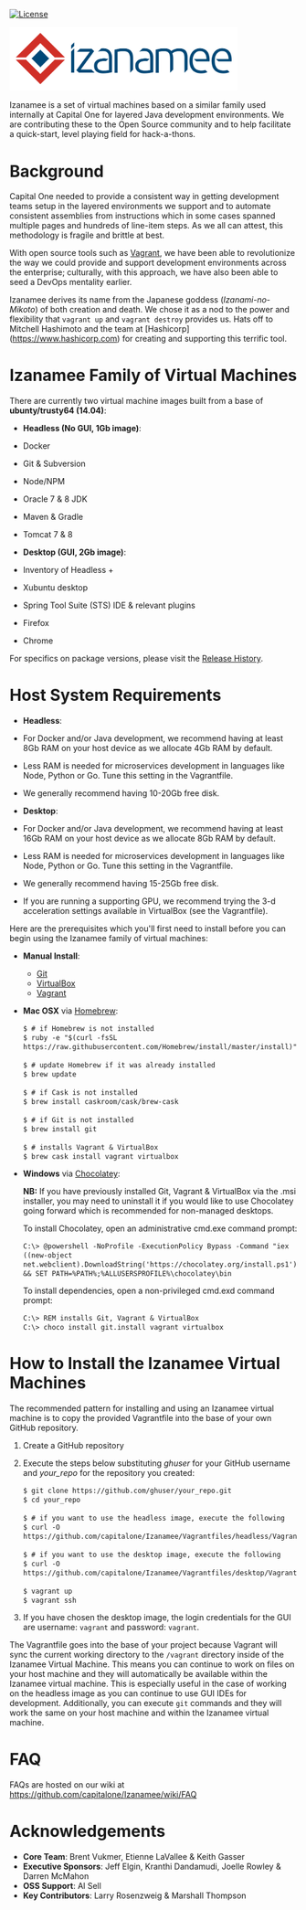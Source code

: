[![License](https://img.shields.io/badge/license-Apache%202-blue.svg)](https://www.apache.org/licenses/LICENSE-2.0)

<img src="izanamee-logo.png" width="400" alt="izanamee" />

Izanamee is a set of virtual machines based on a similar family used internally
at Capital One for layered Java development environments.  We are contributing
these  to the Open Source community and to help facilitate a quick-start, level
playing field for hack-a-thons.  

# Background
Capital One needed to provide a consistent way in getting development teams
setup in the layered environments we support and to automate consistent
assemblies from instructions which in some cases spanned multiple pages and
hundreds of line-item steps.  As we all can attest, this methodology is fragile
and brittle at best.

With open source tools such as [Vagrant](https://www.vagrantup.com/),
we have been able to revolutionize the way we could provide and support
development environments across the enterprise; culturally, with this approach,
we have also been able to seed a DevOps mentality earlier.

Izanamee derives its name from the Japanese goddess (_Izanami-no-Mikoto_) of
both creation and death.  We chose it as a nod to the power and flexibility that
`vagrant up` and `vagrant destroy` provides us.  Hats off to Mitchell
Hashimoto and the team at [Hashicorp] (https://www.hashicorp.com) for creating
and supporting this terrific tool.

# Izanamee Family of Virtual Machines

There are currently two virtual machine images built from a base of
__ubunty/trusty64 (14.04)__:

* __Headless (No GUI, 1Gb image)__:
 * Docker
 * Git & Subversion
 * Node/NPM
 * Oracle 7 & 8 JDK
 * Maven & Gradle
 * Tomcat 7 & 8

* __Desktop (GUI, 2Gb image)__:
 * Inventory of Headless +
 * Xubuntu desktop
 * Spring Tool Suite (STS) IDE & relevant plugins
 * Firefox
 * Chrome

For specifics on package versions, please visit the [Release History](https://github.com/capitalone/Izanamee/releases).

# Host System Requirements

* __Headless__: 
 * For Docker and/or Java development, we recommend having at least 8Gb RAM on your host 
    device as we allocate 4Gb RAM by default.
 * Less RAM is needed for microservices development in languages like Node, Python or Go.
    Tune this setting in the Vagrantfile.
 * We generally recommend having 10-20Gb free disk.

* __Desktop__:
 * For Docker and/or Java development, we recommend having at least 16Gb RAM on your host 
    device as we allocate 8Gb RAM by default.
 * Less RAM is needed for microservices development in languages like Node, Python or Go.
    Tune this setting in the Vagrantfile.
 * We generally recommend having 15-25Gb free disk.
 * If you are running a supporting GPU, we recommend trying the 3-d acceleration settings
    available in VirtualBox (see the Vagrantfile).

Here are the prerequisites which you'll first need to install before you can
begin using the Izanamee family of virtual machines:

* __Manual Install__:
  * [Git](https://git-scm.com/downloads)
  * [VirtualBox](https://www.virtualbox.org/wiki/Downloads)
  * [Vagrant](https://www.vagrantup.com/downloads.html)
* __Mac OSX__ via [Homebrew](http://brew.sh/):
  ```
  $ # if Homebrew is not installed
  $ ruby -e "$(curl -fsSL https://raw.githubusercontent.com/Homebrew/install/master/install)"

  $ # update Homebrew if it was already installed
  $ brew update

  $ # if Cask is not installed
  $ brew install caskroom/cask/brew-cask

  $ # if Git is not installed
  $ brew install git

  $ # installs Vagrant & VirtualBox
  $ brew cask install vagrant virtualbox
  ```
* __Windows__ via [Chocolatey](https://chocolatey.org/):

  __NB:__ If you have previously installed Git, Vagrant & VirtualBox via
  the .msi installer, you may need to uninstall it if you would like to use
  Chocolatey going forward which is recommended for non-managed desktops.

  To install Chocolatey, open an administrative cmd.exe command prompt:     
  ```
  C:\> @powershell -NoProfile -ExecutionPolicy Bypass -Command "iex
  ((new-object net.webclient).DownloadString('https://chocolatey.org/install.ps1'))"
  && SET PATH=%PATH%;%ALLUSERSPROFILE%\chocolatey\bin
  ```

  To install dependencies, open a non-privileged cmd.exd command prompt:
  ```
  C:\> REM installs Git, Vagrant & VirtualBox
  C:\> choco install git.install vagrant virtualbox
  ```

# How to Install the Izanamee Virtual Machines
The recommended pattern for installing and using an Izanamee virtual machine is
to copy the provided Vagrantfile into the base of your own GitHub repository.

1. Create a GitHub repository
2. Execute the steps below substituting _ghuser_ for your GitHub
   username and _your_repo_ for the repository you created:

   ```
   $ git clone https://github.com/ghuser/your_repo.git
   $ cd your_repo

   $ # if you want to use the headless image, execute the following
   $ curl -O https://github.com/capitalone/Izanamee/Vagrantfiles/headless/Vagrantfile

   $ # if you want to use the desktop image, execute the following
   $ curl -O https://github.com/capitalone/Izanamee/Vagrantfiles/desktop/Vagrantfile

   $ vagrant up
   $ vagrant ssh
   ```
3. If you have chosen the desktop image, the login credentials for the GUI are
   username: `vagrant` and password: `vagrant`.

The Vagrantfile goes into the base of your project because Vagrant will sync the
current working directory to the `/vagrant` directory inside of the Izanamee
Virtual Machine.  This means you can continue to work on files on your host
machine and they will automatically be available within the Izanamee virtual
machine.  This is especially useful in the case of working on the headless
image as you can continue to use GUI IDEs for development.  Additionally, you
can execute `git` commands and they will work the same on your host machine and
within the Izanamee virtual machine.  

# FAQ
FAQs are hosted on our wiki at https://github.com/capitalone/Izanamee/wiki/FAQ

# Acknowledgements

* __Core Team__: Brent Vukmer, Etienne LaVallee & Keith Gasser
* __Executive Sponsors__: Jeff Elgin, Kranthi Dandamudi, Joelle Rowley & Darren McMahon
* __OSS Support__: Al Sell
* __Key Contributors__: Larry Rosenzweig & Marshall Thompson
